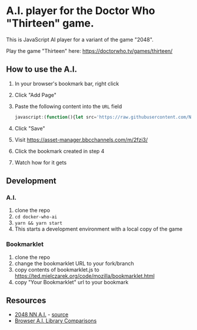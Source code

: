 # A.I. player for the Doctor Who "Thirteen" game.


This is JavaScript AI player for a variant of the game "2048".

Play the game "Thirteen" here: https://doctorwho.tv/games/thirteen/


## How to use the A.I.

1. In your browser's bookmark bar, right click
2. Click "Add Page"
3. Paste the following content into the `URL` field

    ```js
    javascript:(function(){let src='https://raw.githubusercontent.com/NullVoxPopuli/doctor-who-thirteen-game-ai/master/ai.js';async function fetchAndInsertScript(){let response=await fetch(src);let script=await response.text();let element=document.createElement('script');element.innerHTML=script;document.body.appendChild(element);}fetchAndInsertScript();})();
    ```

4. Click "Save"
5. Visit https://asset-manager.bbcchannels.com/m/2fzi3/
6. Click the bookmark created in step 4
7. Watch how for it gets

## Development

### A.I.

1. clone the repo
2. `cd docker-who-ai`
3. `yarn && yarn start`
4. This starts a development environment with a local copy of the game

### Bookmarklet

1. clone the repo
2. change the bookmarklet URL to your fork/branch
3. copy contents of bookmarklet.js to https://ted.mielczarek.org/code/mozilla/bookmarklet.html
4. copy "Your Bookmarklet" url to your bookmark

## Resources

- [2048 NN A.I.](https://tjwei.github.io/2048-NN/) - [source](https://github.com/tjwei/2048-NN)
- [Browser A.I. Library Comparisons](https://blog.logrocket.com/ai-in-browsers-comparing-tensorflow-onnx-and-webdnn-for-image-classification/)
